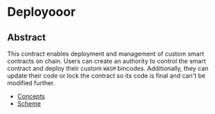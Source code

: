 # Deployooor

## Abstract

This contract enables deployment and management of custom smart
contracts on chain. Users can create an authority to control the smart
contract and deploy their custom `WASM` bincodes. Additionally, they
can update their code or lock the contract so its code is final and
can't be modified further.

- [Concepts](concepts.md)
- [Scheme](scheme.md)

